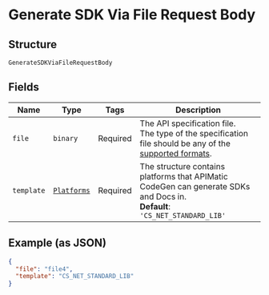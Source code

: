 
# Generate SDK Via File Request Body

## Structure

`GenerateSDKViaFileRequestBody`

## Fields

| Name | Type | Tags | Description |
|  --- | --- | --- | --- |
| `file` | `binary` | Required | The API specification file.<br>The type of the specification file should be any of the [supported formats](https://docs.apimatic.io/api-transformer/overview-transformer#supported-input-formats). |
| `template` | [`Platforms`](../../doc/models/platforms.md) | Required | The structure contains platforms that APIMatic CodeGen can generate SDKs and Docs in.<br>**Default**: `'CS_NET_STANDARD_LIB'` |

## Example (as JSON)

```json
{
  "file": "file4",
  "template": "CS_NET_STANDARD_LIB"
}
```

